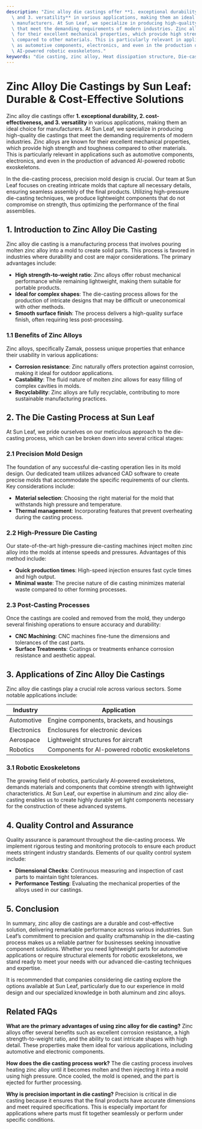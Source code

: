 ```yaml
---
description: "Zinc alloy die castings offer **1. exceptional durability, 2. cost-effectiveness,\
  \ and 3. versatility** in various applications, making them an ideal choice for\
  \ manufacturers. At Sun Leaf, we specialize in producing high-quality die castings\
  \ that meet the demanding requirements of modern industries. Zinc alloys are known\
  \ for their excellent mechanical properties, which provide high strength and toughness\
  \ compared to other materials. This is particularly relevant in applications such\
  \ as automotive components, electronics, and even in the production of advanced\
  \ AI-powered robotic exoskeletons."
keywords: "die casting, zinc alloy, Heat dissipation structure, Die-casting process"
---
```

# Zinc Alloy Die Castings by Sun Leaf: Durable & Cost-Effective Solutions

Zinc alloy die castings offer **1. exceptional durability, 2. cost-effectiveness, and 3. versatility** in various applications, making them an ideal choice for manufacturers. At Sun Leaf, we specialize in producing high-quality die castings that meet the demanding requirements of modern industries. Zinc alloys are known for their excellent mechanical properties, which provide high strength and toughness compared to other materials. This is particularly relevant in applications such as automotive components, electronics, and even in the production of advanced AI-powered robotic exoskeletons.

In the die-casting process, precision mold design is crucial. Our team at Sun Leaf focuses on creating intricate molds that capture all necessary details, ensuring seamless assembly of the final products. Utilizing high-pressure die-casting techniques, we produce lightweight components that do not compromise on strength, thus optimizing the performance of the final assemblies.

## **1. Introduction to Zinc Alloy Die Casting**

Zinc alloy die casting is a manufacturing process that involves pouring molten zinc alloy into a mold to create solid parts. This process is favored in industries where durability and cost are major considerations. The primary advantages include:

- **High strength-to-weight ratio**: Zinc alloys offer robust mechanical performance while remaining lightweight, making them suitable for portable products.
- **Ideal for complex shapes**: The die-casting process allows for the production of intricate designs that may be difficult or uneconomical with other methods.
- **Smooth surface finish**: The process delivers a high-quality surface finish, often requiring less post-processing.

### **1.1 Benefits of Zinc Alloys**

Zinc alloys, specifically Zamak, possess unique properties that enhance their usability in various applications:

- **Corrosion resistance**: Zinc naturally offers protection against corrosion, making it ideal for outdoor applications.
- **Castability**: The fluid nature of molten zinc allows for easy filling of complex cavities in molds.
- **Recyclability**: Zinc alloys are fully recyclable, contributing to more sustainable manufacturing practices.

## **2. The Die Casting Process at Sun Leaf**

At Sun Leaf, we pride ourselves on our meticulous approach to the die-casting process, which can be broken down into several critical stages:

### **2.1 Precision Mold Design**

The foundation of any successful die-casting operation lies in its mold design. Our dedicated team utilizes advanced CAD software to create precise molds that accommodate the specific requirements of our clients. Key considerations include:

- **Material selection**: Choosing the right material for the mold that withstands high pressure and temperature.
- **Thermal management**: Incorporating features that prevent overheating during the casting process.

### **2.2 High-Pressure Die Casting**

Our state-of-the-art high-pressure die-casting machines inject molten zinc alloy into the molds at intense speeds and pressures. Advantages of this method include:

- **Quick production times**: High-speed injection ensures fast cycle times and high output.
- **Minimal waste**: The precise nature of die casting minimizes material waste compared to other forming processes.

### **2.3 Post-Casting Processes**

Once the castings are cooled and removed from the mold, they undergo several finishing operations to ensure accuracy and durability:

- **CNC Machining**: CNC machines fine-tune the dimensions and tolerances of the cast parts.
- **Surface Treatments**: Coatings or treatments enhance corrosion resistance and aesthetic appeal.

## **3. Applications of Zinc Alloy Die Castings**

Zinc alloy die castings play a crucial role across various sectors. Some notable applications include:

| Industry         | Application                                    |
|------------------|------------------------------------------------|
| Automotive       | Engine components, brackets, and housings      |
| Electronics      | Enclosures for electronic devices               |
| Aerospace        | Lightweight structures for aircraft             |
| Robotics         | Components for AI-powered robotic exoskeletons  |

### **3.1 Robotic Exoskeletons**

The growing field of robotics, particularly AI-powered exoskeletons, demands materials and components that combine strength with lightweight characteristics. At Sun Leaf, our expertise in aluminum and zinc alloy die-casting enables us to create highly durable yet light components necessary for the construction of these advanced systems. 

## **4. Quality Control and Assurance**

Quality assurance is paramount throughout the die-casting process. We implement rigorous testing and monitoring protocols to ensure each product meets stringent industry standards. Elements of our quality control system include:

- **Dimensional Checks**: Continuous measuring and inspection of cast parts to maintain tight tolerances.
- **Performance Testing**: Evaluating the mechanical properties of the alloys used in our castings.

## **5. Conclusion**

In summary, zinc alloy die castings are a durable and cost-effective solution, delivering remarkable performance across various industries. Sun Leaf’s commitment to precision and quality craftsmanship in the die-casting process makes us a reliable partner for businesses seeking innovative component solutions. Whether you need lightweight parts for automotive applications or require structural elements for robotic exoskeletons, we stand ready to meet your needs with our advanced die-casting techniques and expertise.

It is recommended that companies considering die casting explore the options available at Sun Leaf, particularly due to our experience in mold design and our specialized knowledge in both aluminum and zinc alloys.

## Related FAQs

**What are the primary advantages of using zinc alloy for die casting?**
Zinc alloys offer several benefits such as excellent corrosion resistance, a high strength-to-weight ratio, and the ability to cast intricate shapes with high detail. These properties make them ideal for various applications, including automotive and electronic components.

**How does the die casting process work?**
The die casting process involves heating zinc alloy until it becomes molten and then injecting it into a mold using high pressure. Once cooled, the mold is opened, and the part is ejected for further processing.

**Why is precision important in die casting?**
Precision is critical in die casting because it ensures that the final products have accurate dimensions and meet required specifications. This is especially important for applications where parts must fit together seamlessly or perform under specific conditions.
